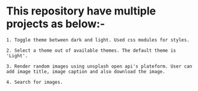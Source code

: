 # This repository have multiple projects as below:-

    1. Toggle theme between dark and light. Used css modules for styles.

    2. Select a theme out of available themes. The default theme is 'Light'.

    3. Render random images using unsplash open api's plateform. User can add image title, image caption and also download the image.

    4. Search for images.
